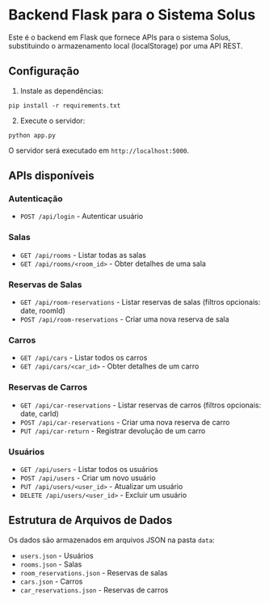 
# Backend Flask para o Sistema Solus

Este é o backend em Flask que fornece APIs para o sistema Solus, substituindo o armazenamento local (localStorage) por uma API REST.

## Configuração

1. Instale as dependências:
```
pip install -r requirements.txt
```

2. Execute o servidor:
```
python app.py
```

O servidor será executado em `http://localhost:5000`.

## APIs disponíveis

### Autenticação
- `POST /api/login` - Autenticar usuário

### Salas
- `GET /api/rooms` - Listar todas as salas
- `GET /api/rooms/<room_id>` - Obter detalhes de uma sala

### Reservas de Salas
- `GET /api/room-reservations` - Listar reservas de salas (filtros opcionais: date, roomId)
- `POST /api/room-reservations` - Criar uma nova reserva de sala

### Carros
- `GET /api/cars` - Listar todos os carros
- `GET /api/cars/<car_id>` - Obter detalhes de um carro

### Reservas de Carros
- `GET /api/car-reservations` - Listar reservas de carros (filtros opcionais: date, carId)
- `POST /api/car-reservations` - Criar uma nova reserva de carro
- `PUT /api/car-return` - Registrar devolução de um carro

### Usuários
- `GET /api/users` - Listar todos os usuários
- `POST /api/users` - Criar um novo usuário
- `PUT /api/users/<user_id>` - Atualizar um usuário
- `DELETE /api/users/<user_id>` - Excluir um usuário

## Estrutura de Arquivos de Dados

Os dados são armazenados em arquivos JSON na pasta `data`:

- `users.json` - Usuários
- `rooms.json` - Salas
- `room_reservations.json` - Reservas de salas
- `cars.json` - Carros
- `car_reservations.json` - Reservas de carros
